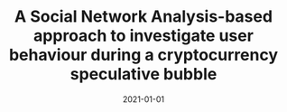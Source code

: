 ---
title: 'A Social Network Analysis-based approach to investigate user behaviour during a cryptocurrency speculative bubble'
collection: publications
permalink: /publication/2021-Journal of Information Science-A-Social.md
excerpt: 'G. Bonifazi, E. Corradini, D. Ursino, L. Virgili'
date: 2021-01-01
venue: 'Journal of Information Science'
link: 'https://doi.org/10.1177/01655515211047428'
location: 'Department of Information Engineering, Polytechnic University of Marche, Italy'
---